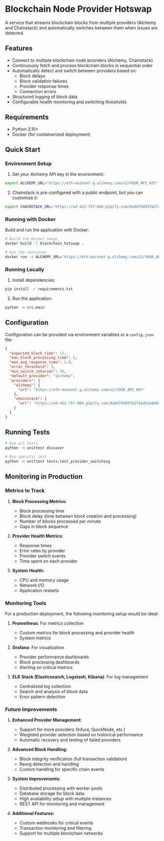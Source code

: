 # Blockchain Node Provider Hotswap

A service that streams blockchain blocks from multiple providers (Alchemy and Chainstack) and automatically switches between them when issues are detected.

## Features

- Connect to multiple blockchain node providers (Alchemy, Chainstack)
- Continuously fetch and process blockchain blocks in sequential order
- Automatically detect and switch between providers based on:
  - Block delays
  - Block validation failures
  - Provider response times
  - Connection errors
- Structured logging of block data
- Configurable health monitoring and switching thresholds

## Requirements

- Python 3.10+
- Docker (for containerized deployment)

## Quick Start

### Environment Setup

1. Set your Alchemy API key in the environment:

```bash
export ALCHEMY_URL="https://eth-mainnet.g.alchemy.com/v2/YOUR_API_KEY"
```

2. Chainstack is pre-configured with a public endpoint, but you can customize it:

```bash
export CHAINSTACK_URL="https://nd-422-757-666.p2pify.com/0a9d79d93fb2f4a4b1e04695da2b77a7/"
```

### Running with Docker

Build and run the application with Docker:

```bash
# Build the Docker image
docker build -t blockchain_hotswap .

# Run the container
docker run -e ALCHEMY_URL="https://eth-mainnet.g.alchemy.com/v2/YOUR_API_KEY" blockchain-hotswap
```

### Running Locally

1. Install dependencies:

```bash
pip install -r requirements.txt
```

2. Run the application:

```bash
python -m src.main
```

## Configuration

Configuration can be provided via environment variables or a `config.json` file:

```json
{
  "expected_block_time": 12,
  "max_block_processing_time": 5,
  "max_avg_response_time": 2.0,
  "error_threshold": 3,
  "min_switch_interval": 30,
  "default_provider": "alchemy",
  "providers": {
    "alchemy": {
      "url": "https://eth-mainnet.g.alchemy.com/v2/YOUR_API_KEY"
    },
    "chainstack": {
      "url": "https://nd-422-757-666.p2pify.com/0a9d79d93fb2f4a4b1e04695da2b77a7/"
    }
  }
}
```

## Running Tests

```bash
# Run all tests
python -m unittest discover

# Run specific test
python -m unittest tests.test_provider_switching
```

## Monitoring in Production

### Metrics to Track

1. **Block Processing Metrics:**
   - Block processing time
   - Block delay (time between block creation and processing)
   - Number of blocks processed per minute
   - Gaps in block sequence

2. **Provider Health Metrics:**
   - Response times
   - Error rates by provider
   - Provider switch events
   - Time spent on each provider

3. **System Health:**
   - CPU and memory usage
   - Network I/O
   - Application restarts

### Monitoring Tools

For a production deployment, the following monitoring setup would be ideal:

1. **Prometheus**: For metrics collection
   - Custom metrics for block processing and provider health
   - System metrics

2. **Grafana**: For visualization
   - Provider performance dashboards
   - Block processing dashboards
   - Alerting on critical metrics

3. **ELK Stack (Elasticsearch, Logstash, Kibana)**: For log management
   - Centralized log collection
   - Search and analysis of block data
   - Error pattern detection

### Future Improvements

1. **Enhanced Provider Management:**
   - Support for more providers (Infura, QuickNode, etc.)
   - Weighted provider selection based on historical performance
   - Automatic recovery and testing of failed providers

2. **Advanced Block Handling:**
   - Block integrity verification (full transaction validation)
   - Reorg detection and handling
   - Custom handling for specific chain events

3. **System Improvements:**
   - Distributed processing with worker pools
   - Database storage for block data
   - High availability setup with multiple instances
   - REST API for monitoring and management

4. **Additional Features:**
   - Custom webhooks for critical events
   - Transaction monitoring and filtering
   - Support for multiple blockchain networks
